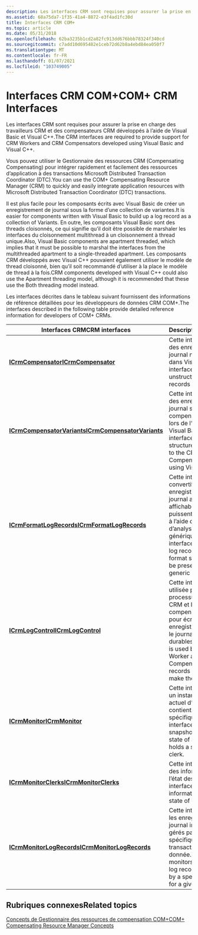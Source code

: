 ```yaml
---
description: Les interfaces CRM sont requises pour assurer la prise en charge des travailleurs CRM et des compensateurs CRM développés à l’aide de Visual Basic et Visual C++.
ms.assetid: 68a75da7-1f35-41a4-8872-e3f4ad1fc30d
title: Interfaces CRM COM+
ms.topic: article
ms.date: 05/31/2018
ms.openlocfilehash: 62ba3235b1cd2a82fc913dd676bbb78324f340cd
ms.sourcegitcommit: c7add10d695482e1ceb72d62b8a4ebd84ea050f7
ms.translationtype: MT
ms.contentlocale: fr-FR
ms.lasthandoff: 01/07/2021
ms.locfileid: "103749005"
---
```

# <a name="com-crm-interfaces"></a><span data-ttu-id="45e15-103">Interfaces CRM COM+</span><span class="sxs-lookup"><span data-stu-id="45e15-103">COM+ CRM Interfaces</span></span>

<span data-ttu-id="45e15-104">Les interfaces CRM sont requises pour assurer la prise en charge des travailleurs CRM et des compensateurs CRM développés à l’aide de Visual Basic et Visual C++.</span><span class="sxs-lookup"><span data-stu-id="45e15-104">The CRM interfaces are required to provide support for CRM Workers and CRM Compensators developed using Visual Basic and Visual C++.</span></span>

<span data-ttu-id="45e15-105">Vous pouvez utiliser le Gestionnaire des ressources CRM (Compensating Compensating) pour intégrer rapidement et facilement des ressources d’application à des transactions Microsoft Distributed Transaction Coordinator (DTC).</span><span class="sxs-lookup"><span data-stu-id="45e15-105">You can use the COM+ Compensating Resource Manager (CRM) to quickly and easily integrate application resources with Microsoft Distributed Transaction Coordinator (DTC) transactions.</span></span>

<span data-ttu-id="45e15-106">Il est plus facile pour les composants écrits avec Visual Basic de créer un enregistrement de journal sous la forme d’une collection de variantes.</span><span class="sxs-lookup"><span data-stu-id="45e15-106">It is easier for components written with Visual Basic to build up a log record as a collection of Variants.</span></span> <span data-ttu-id="45e15-107">En outre, les composants Visual Basic sont des threads cloisonnés, ce qui signifie qu’il doit être possible de marshaler les interfaces du cloisonnement multithread à un cloisonnement à thread unique.</span><span class="sxs-lookup"><span data-stu-id="45e15-107">Also, Visual Basic components are apartment threaded, which implies that it must be possible to marshal the interfaces from the multithreaded apartment to a single-threaded apartment.</span></span> <span data-ttu-id="45e15-108">Les composants CRM développés avec Visual C++ pouvaient également utiliser le modèle de thread cloisonné, bien qu’il soit recommandé d’utiliser à la place le modèle de thread à la fois.</span><span class="sxs-lookup"><span data-stu-id="45e15-108">CRM components developed with Visual C++ could also use the Apartment threading model, although it is recommended that these use the Both threading model instead.</span></span>

<span data-ttu-id="45e15-109">Les interfaces décrites dans le tableau suivant fournissent des informations de référence détaillées pour les développeurs de données CRM COM+.</span><span class="sxs-lookup"><span data-stu-id="45e15-109">The interfaces described in the following table provide detailed reference information for developers of COM+ CRMs.</span></span>



| <span data-ttu-id="45e15-110">Interfaces CRM</span><span class="sxs-lookup"><span data-stu-id="45e15-110">CRM interfaces</span></span>                                             | <span data-ttu-id="45e15-111">Description</span><span class="sxs-lookup"><span data-stu-id="45e15-111">Description</span></span>                                                                                                               |
|------------------------------------------------------------|---------------------------------------------------------------------------------------------------------------------------|
| [<span data-ttu-id="45e15-112">**ICrmCompensator**</span><span class="sxs-lookup"><span data-stu-id="45e15-112">**ICrmCompensator**</span></span>](/windows/desktop/api/ComSvcs/nn-comsvcs-icrmcompensator)                 | <span data-ttu-id="45e15-113">Cette interface fournit des enregistrements de journal non structurés dans Visual C++.</span><span class="sxs-lookup"><span data-stu-id="45e15-113">This interface delivers unstructured log records in Visual C++.</span></span>                                                           |
| [<span data-ttu-id="45e15-114">**ICrmCompensatorVariants**</span><span class="sxs-lookup"><span data-stu-id="45e15-114">**ICrmCompensatorVariants**</span></span>](/windows/desktop/api/ComSvcs/nn-comsvcs-icrmcompensatorvariants) | <span data-ttu-id="45e15-115">Cette interface fournit des enregistrements de journal structurés au compensateur CRM lors de l’utilisation de Visual Basic.</span><span class="sxs-lookup"><span data-stu-id="45e15-115">This interface delivers structured log records to the CRM Compensator when using Visual Basic.</span></span>                            |
| [<span data-ttu-id="45e15-116">**ICrmFormatLogRecords**</span><span class="sxs-lookup"><span data-stu-id="45e15-116">**ICrmFormatLogRecords**</span></span>](/windows/desktop/api/ComSvcs/nn-comsvcs-icrmformatlogrecords)       | <span data-ttu-id="45e15-117">Cette interface convertit les enregistrements de journal au format affichable afin qu’ils puissent être présentés à l’aide d’un outil d’analyse générique.</span><span class="sxs-lookup"><span data-stu-id="45e15-117">This interface converts the log records to viewable format so that they can be presented using a generic monitoring tool.</span></span> |
| [<span data-ttu-id="45e15-118">**ICrmLogControl**</span><span class="sxs-lookup"><span data-stu-id="45e15-118">**ICrmLogControl**</span></span>](/windows/desktop/api/ComSvcs/nn-comsvcs-icrmlogcontrol)                   | <span data-ttu-id="45e15-119">Cette interface est utilisée par le processus de travail CRM et le compensateur CRM pour écrire des enregistrements dans le journal et les rendre durables.</span><span class="sxs-lookup"><span data-stu-id="45e15-119">This interface is used by the CRM Worker and CRM Compensator to write records to the log and make them durable.</span></span>           |
| [<span data-ttu-id="45e15-120">**ICrmMonitor**</span><span class="sxs-lookup"><span data-stu-id="45e15-120">**ICrmMonitor**</span></span>](/windows/desktop/api/ComSvcs/nn-comsvcs-icrmmonitor)                         | <span data-ttu-id="45e15-121">Cette interface capture un instantané de l’état actuel d’un CRM et contient un Clerk CRM spécifique.</span><span class="sxs-lookup"><span data-stu-id="45e15-121">This interface captures a snapshot of the current state of a CRM and holds a specific CRM clerk.</span></span>                          |
| [<span data-ttu-id="45e15-122">**ICrmMonitorClerks**</span><span class="sxs-lookup"><span data-stu-id="45e15-122">**ICrmMonitorClerks**</span></span>](/windows/desktop/api/ComSvcs/nn-comsvcs-icrmmonitorclerks)             | <span data-ttu-id="45e15-123">Cette interface obtient des informations sur l’état des Clerk.</span><span class="sxs-lookup"><span data-stu-id="45e15-123">This interface obtains information about the state of clerks.</span></span>                                                             |
| [<span data-ttu-id="45e15-124">**ICrmMonitorLogRecords**</span><span class="sxs-lookup"><span data-stu-id="45e15-124">**ICrmMonitorLogRecords**</span></span>](/windows/desktop/api/ComSvcs/nn-comsvcs-icrmmonitorlogrecords)     | <span data-ttu-id="45e15-125">Cette interface analyse les enregistrements de journal individuels gérés par un Clerk CRM spécifique pour une transaction donnée.</span><span class="sxs-lookup"><span data-stu-id="45e15-125">This interface monitors the individual log records maintained by a specific CRM clerk for a given transaction.</span></span>            |



 

## <a name="related-topics"></a><span data-ttu-id="45e15-126">Rubriques connexes</span><span class="sxs-lookup"><span data-stu-id="45e15-126">Related topics</span></span>

<dl> <dt>

[<span data-ttu-id="45e15-127">Concepts de Gestionnaire des ressources de compensation COM+</span><span class="sxs-lookup"><span data-stu-id="45e15-127">COM+ Compensating Resource Manager Concepts</span></span>](com--compensating-resource-manager-concepts.md)
</dt> </dl>

 

 



